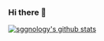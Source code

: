 ### Hi there 👋
[![sggnology's github stats](https://github-readme-stats.vercel.app/api?username=sggnology)](https://github.com/sggnology/github-readme-stats)

<!--
**sggnology/sggnology** is a ✨ _special_ ✨ repository because its `README.md` (this file) appears on your GitHub profile.

Here are some ideas to get you started:

- 🔭 I’m currently working on ...
- 🌱 I’m currently learning ...
- 👯 I’m looking to collaborate on ...
- 🤔 I’m looking for help with ...
- 💬 Ask me about ...
- 📫 How to reach me: ...
- 😄 Pronouns: ...
- ⚡ Fun fact: ...
-->
